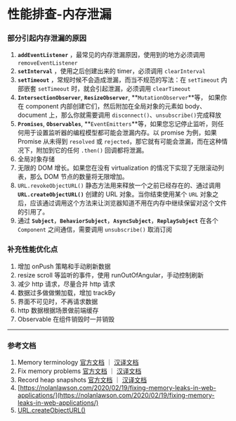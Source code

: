 
# 性能排查-内存泄漏

### 部分引起内存泄漏的原因

1.  **`addEventListener`** ，最常见的内存泄漏原因，使用到的地方必须调用 `removeEventListener`
2.  **`setInterval`** ，使用之后创建出来的 timer，必须调用 `clearInterval`
3.  **`setTimeout`** ，常规时候不会造成泄漏，而当不规范的写法：在 `setTimeout` 内部嵌套 `setTimeout` 时，就会引起泄漏，必须调用 `clearTimeout`
4.  **`IntersectionObserver`**, **`ResizeObserver`**, **`MutationObserver`**等， 如果你在 component 内部创建它们，然后附加在全局对象的元素如 body、document 上，那么你就需要调用 `disconnect()`、`unsubscribe()`完成释放
5.  **`Promises`**, **`Observables`**, **`EventEmitters`**等，如果您忘记停止监听，则任何用于设置监听器的编程模型都可能会泄漏内存。以 promise 为例，如果 Promise 从未得到 `resolved` 或 `rejected`，那它就有可能会泄漏，而在这种情况下，附加到它的任何 `.then()` 回调都将泄漏。
6.  全局对象存储
7.  无限的 DOM 增长。如果您在没有 virtualization 的情况下实现了无限滚动列表，那么 DOM 节点的数量将无限增加。
8.  `URL.revokeObjectURL()` 静态方法用来释放一个之前已经存在的、通过调用 **`URL.createObjectURL()`** 创建的 URL 对象。当你结束使用某个 `URL` 对象之后，应该通过调用这个方法来让浏览器知道不用在内存中继续保留对这个文件的引用了。
9.  通过 **`Subject`**，**`BehaviorSubject`**，**`AsyncSubject`**，**`ReplaySubject`** 在各个 `Component` 之间通信，需要调用 `unsubscribe()` 取消订阅

### 补充性能优化点

1.  增加 onPush 策略和手动刷新数据
2.  resize scroll 等监听的事件，使用 runOutOfAngular，手动控制刷新
3.  减少 http 请求，尽量合并 http 请求
4.  数据过多做做懒加载，增加 trackBy
5.  界面不可见时，不再请求数据
6.  http 数据根据场景做前端缓存
7.  Observable 在组件销毁时一并销毁

---

### 参考文档

1.  Memory terminology [官方文档](https://developer.chrome.com/docs/devtools/memory-problems/memory-101/) ｜ [汉译文档](http://m.html.cn/doc/chrome-devtools/memory-problems/memory-101/)
2.  Fix memory problems [官方文档](https://developer.chrome.com/docs/devtools/memory-problems/) ｜ [汉译文档](http://m.html.cn/doc/chrome-devtools/memory-problems/)
3.  Record heap snapshots [官方文档](https://developer.chrome.com/docs/devtools/memory-problems/heap-snapshots/) ｜ [汉译文档](https://m.html.cn/doc/chrome-devtools/memory-problems/heap-snapshots/)
4.  [https://nolanlawson.com/2020/02/19/fixing-memory-leaks-in-web-applications/](https://nolanlawson.com/2020/02/19/fixing-memory-leaks-in-web-applications/)
5.  [URL.createObjectURL()](https://developer.mozilla.org/zh-CN/docs/Web/API/URL/createObjectURL#%E5%86%85%E5%AD%98%E7%AE%A1%E7%90%86)
